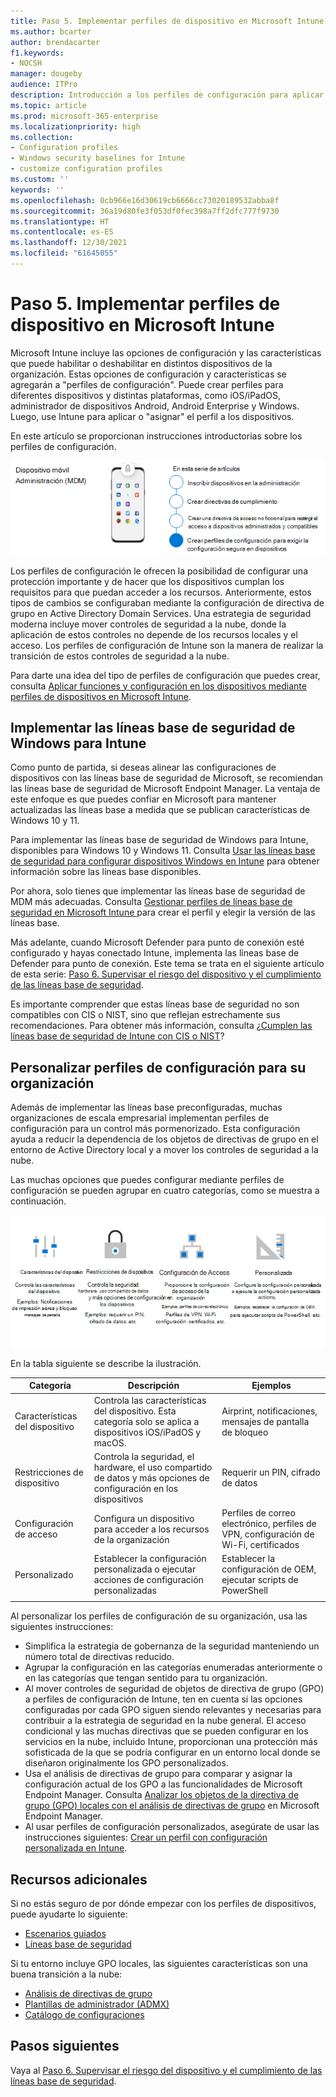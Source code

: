 ```yaml
---
title: Paso 5. Implementar perfiles de dispositivo en Microsoft Intune
ms.author: bcarter
author: brendacarter
f1.keywords:
- NOCSH
manager: dougeby
audience: ITPro
description: Introducción a los perfiles de configuración para aplicar una configuración segura en los dispositivos que usan Intune para realizar la transición de estos controles de seguridad a la nube.
ms.topic: article
ms.prod: microsoft-365-enterprise
ms.localizationpriority: high
ms.collection:
- Configuration profiles
- Windows security baselines for Intune
- customize configuration profiles
ms.custom: ''
keywords: ''
ms.openlocfilehash: 0cb966e16d30619cb6666cc73020189532abba8f
ms.sourcegitcommit: 36a19d80fe3f053df0fec398a7ff2dfc777f9730
ms.translationtype: HT
ms.contentlocale: es-ES
ms.lasthandoff: 12/30/2021
ms.locfileid: "61645055"
---
```

# <a name="step-5-deploy-device-profiles-in-microsoft-intune"></a>Paso 5. Implementar perfiles de dispositivo en Microsoft Intune

Microsoft Intune incluye las opciones de configuración y las características que puede habilitar o deshabilitar en distintos dispositivos de la organización. Estas opciones de configuración y características se agregarán a "perfiles de configuración". Puede crear perfiles para diferentes dispositivos y distintas plataformas, como iOS/iPadOS, administrador de dispositivos Android, Android Enterprise y Windows. Luego, use Intune para aplicar o "asignar" el perfil a los dispositivos.

En este artículo se proporcionan instrucciones introductorias sobre los perfiles de configuración. 


![Pasos para administrar dispositivos](../media/devices/intune-mdm-step-4.png#lightbox)

Los perfiles de configuración le ofrecen la posibilidad de configurar una protección importante y de hacer que los dispositivos cumplan los requisitos para que puedan acceder a los recursos. Anteriormente, estos tipos de cambios se configuraban mediante la configuración de directiva de grupo en Active Directory Domain Services. Una estrategia de seguridad moderna incluye mover controles de seguridad a la nube, donde la aplicación de estos controles no depende de los recursos locales y el acceso. Los perfiles de configuración de Intune son la manera de realizar la transición de estos controles de seguridad a la nube. 

Para darte una idea del tipo de perfiles de configuración que puedes crear, consulta [Aplicar funciones y configuración en los dispositivos mediante perfiles de dispositivos en Microsoft Intune](/mem/intune/configuration/device-profiles).

## <a name="deploy-windows-security-baselines-for-intune"></a>Implementar las líneas base de seguridad de Windows para Intune

Como punto de partida, si deseas alinear las configuraciones de dispositivos con las líneas base de seguridad de Microsoft, se recomiendan las líneas base de seguridad de Microsoft Endpoint Manager. La ventaja de este enfoque es que puedes confiar en Microsoft para mantener actualizadas las líneas base a medida que se publican características de Windows 10 y 11. 

Para implementar las líneas base de seguridad de Windows para Intune, disponibles para Windows 10 y Windows 11. Consulta [Usar las líneas base de seguridad para configurar dispositivos Windows en Intune](/mem/intune/protect/security-baselines) para obtener información sobre las líneas base disponibles.

Por ahora, solo tienes que implementar las líneas base de seguridad de MDM más adecuadas. Consulta [Gestionar perfiles de líneas base de seguridad en Microsoft Intune ](/mem/intune/protect/security-baselines-configure) para crear el perfil y elegir la versión de las líneas base.

Más adelante, cuando Microsoft Defender para punto de conexión esté configurado y hayas conectado Intune, implementa las líneas base de Defender para punto de conexión. Este tema se trata en el siguiente artículo de esta serie: [Paso 6. Supervisar el riesgo del dispositivo y el cumplimiento de las líneas base de seguridad](manage-devices-with-intune-monitor-risk.md).

Es importante comprender que estas líneas base de seguridad no son compatibles con CIS o NIST, sino que reflejan estrechamente sus recomendaciones. Para obtener más información, consulta [¿Cumplen las líneas base de seguridad de Intune con CIS o NIST](/mem/intune/protect/security-baselines)?

## <a name="customize-configuration-profiles-for-your-organization"></a>Personalizar perfiles de configuración para su organización

Además de implementar las líneas base preconfiguradas, muchas organizaciones de escala empresarial implementan perfiles de configuración para un control más pormenorizado. Esta configuración ayuda a reducir la dependencia de los objetos de directivas de grupo en el entorno de Active Directory local y a mover los controles de seguridad a la nube. 

Las muchas opciones que puedes configurar mediante perfiles de configuración se pueden agrupar en cuatro categorías, como se muestra a continuación.

![Categorías de perfil de dispositivos de Intune](../media/devices/intune-device-profile-categories.png#lightbox)

En la tabla siguiente se describe la ilustración.


|Categoría |Descripción |Ejemplos  |
|---------|---------|---------|
|Características del dispositivo     | Controla las características del dispositivo. Esta categoría solo se aplica a dispositivos iOS/iPadOS y macOS.        | Airprint, notificaciones, mensajes de pantalla de bloqueo        |
|Restricciones de dispositivo     | Controla la seguridad, el hardware, el uso compartido de datos y más opciones de configuración en los dispositivos        | Requerir un PIN, cifrado de datos        |
|Configuración de acceso     |  Configura un dispositivo para acceder a los recursos de la organización        | Perfiles de correo electrónico, perfiles de VPN, configuración de Wi-Fi, certificados        |
|Personalizado     | Establecer la configuración personalizada o ejecutar acciones de configuración personalizadas       | Establecer la configuración de OEM, ejecutar scripts de PowerShell        |
|    |         |         |

Al personalizar los perfiles de configuración de su organización, usa las siguientes instrucciones:
- Simplifica la estrategia de gobernanza de la seguridad manteniendo un número total de directivas reducido.
- Agrupar la configuración en las categorías enumeradas anteriormente o en las categorías que tengan sentido para tu organización.
- Al mover controles de seguridad de objetos de directiva de grupo (GPO) a perfiles de configuración de Intune, ten en cuenta si las opciones configuradas por cada GPO siguen siendo relevantes y necesarias para contribuir a la estrategia de seguridad en la nube general. El acceso condicional y las muchas directivas que se pueden configurar en los servicios en la nube, incluido Intune, proporcionan una protección más sofisticada de la que se podría configurar en un entorno local donde se diseñaron originalmente los GPO personalizados.
- Usa el análisis de directivas de grupo para comparar y asignar la configuración actual de los GPO a las funcionalidades de Microsoft Endpoint Manager. Consulta [Analizar los objetos de la directiva de grupo (GPO) locales con el análisis de directivas de grupo](/mem/intune/configuration/group-policy-analytics) en Microsoft Endpoint Manager.
- Al usar perfiles de configuración personalizados, asegúrate de usar las instrucciones siguientes: [Crear un perfil con configuración personalizada en Intune](/mem/intune/configuration/custom-settings-configure).

## <a name="additional-resources"></a>Recursos adicionales

Si no estás seguro de por dónde empezar con los perfiles de dispositivos, puede ayudarte lo siguiente:

- [Escenarios guiados](/mem/intune/fundamentals/guided-scenarios-overview) 
- [Líneas base de seguridad](/mem/intune/protect/security-baselines)

Si tu entorno incluye GPO locales, las siguientes características son una buena transición a la nube:

- [Análisis de directivas de grupo](/mem/intune/configuration/group-policy-analytics)
- [Plantillas de administrador (ADMX)](/mem/intune/configuration/administrative-templates-windows)
- [Catálogo de configuraciones](/mem/intune/configuration/settings-catalog)


## <a name="next-steps"></a>Pasos siguientes
Vaya al [Paso 6. Supervisar el riesgo del dispositivo y el cumplimiento de las líneas base de seguridad](manage-devices-with-intune-monitor-risk.md).
